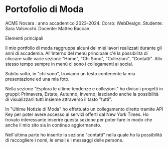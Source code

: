 # Portofolio di Moda
ACME Novara : anno accademico 2023-2024.
Corso: WebDesign.
Studente: Sara Valsecchi.
Docente: Matteo Baccan.

Elementi principali

Il mio portfolio di moda raggruppa alcuni dei miei lavori realizzati durante gli anni di accademia.
All'interno del menù principale c'è la possibilità di cliccare sulle varie sezioni: "Home",
"Chi Sono", "Collezioni", "Contatti". Allo stesso tempo sempre in menù ci sono i collegamenti ai social.

Subito sotto, in "chi sono", troviamo un testo contenente la mia presentazione ed una mia foto. 

Nella sezione "Esplora le ultime tendenze e collezioni." ho diviso i progetti in gruppi: Primavera, Estate, Autunno, Inverno; lasciando anche la possibilità di visualizzarli tutti insieme attraverso il tasto "tutti".

In "Ultime Notizie di Moda" ho effettuato un collegamento diretto tramite API Key per poter avere accesso ai servizi offerti dal New York Times. Ho trovato interessante inserire questa sezione per poter fare in modo che anche il mio sito sia in continuo aggiormaneto.

Nell'ultima parte ho inserito la sezione "contatti" nella quale ho la possibilità di raccogliere i nomi, le email e i messaggi delle persone.

